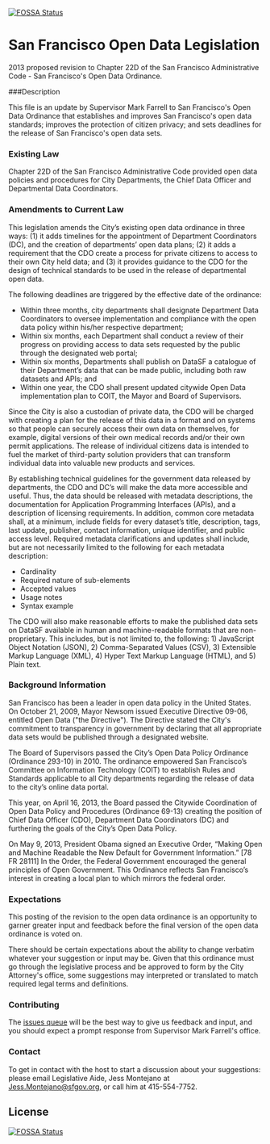[![FOSSA Status](https://app.fossa.io/api/projects/git%2Bgithub.com%2FHartmarken%2FSan-Francisco-Open-Data-Legislation.svg?type=shield)](https://app.fossa.io/projects/git%2Bgithub.com%2FHartmarken%2FSan-Francisco-Open-Data-Legislation?ref=badge_shield)

San Francisco Open Data Legislation
===================================
2013 proposed revision to Chapter 22D of the San Francisco Administrative Code - San Francisco's Open Data Ordinance. 

###Description

This file is an update by Supervisor Mark Farrell to San Francisco's Open Data Ordinance that establishes and improves San Francisco's open data standards; improves the protection of citizen privacy; and sets deadlines for the release of San Francisco's open data sets.  

### Existing Law

Chapter 22D of the San Francisco Administrative Code provided open data policies and procedures for City Departments, the Chief Data Officer and Departmental Data Coordinators. 

### Amendments to Current Law

This legislation amends the City’s existing open data ordinance in three ways: (1) it adds timelines for the appointment of Department Coordinators (DC), and the creation of departments’ open data plans; (2) it adds a requirement that the CDO create a process for private citizens to access to their own City held data; and (3) it provides guidance to the CDO for the design of technical standards to be used in the release of departmental open data. 

The following deadlines are triggered by the effective date of the ordinance:

- Within three months, city departments shall designate Department Data Coordinators to oversee implementation and compliance with the open data policy within his/her respective department;
- Within six months, each Department shall conduct a review of their progress on providing access to data sets requested by the public through the designated web portal;
- Within six months, Departments shall publish on DataSF a catalogue of their  Department’s data that can be made public, including both raw datasets and APIs; and
- Within one year, the CDO shall present updated citywide Open Data implementation plan to COIT, the Mayor and Board of Supervisors. 

Since the City is also a custodian of private data, the CDO will be charged with creating a plan for the release of this data in a format and on systems so that people can securely access their own data on themselves, for example, digital versions of their own medical records and/or their own permit applications.  The release of individual citizens data is intended to fuel the market of third-party solution providers that can transform individual data into valuable new products and services.

By establishing technical guidelines for the government data released by departments, the CDO and DC’s will make the data more accessible and useful.  Thus, the data should be released with metadata descriptions, the documentation for Application Programming Interfaces (APIs), and a description of licensing requirements.  In addition, common core metadata shall, at a minimum, include fields for every dataset’s title, description, tags, last update, publisher, contact information, unique identifier, and public access level.  Required metadata clarifications and updates shall include, but are not necessarily limited to the following for each metadata description:

- Cardinality
- Required nature of sub-elements
- Accepted values
- Usage notes
- Syntax example

The CDO will also make reasonable efforts to make the published data sets on DataSF available in human and machine-readable formats that are non-proprietary.  This includes, but is not limited to, the following: 1) JavaScript Object Notation (JSON), 2) Comma-Separated Values (CSV), 3) Extensible Markup Language (XML), 4) Hyper Text Markup Language (HTML), and  5) Plain text.

### Background Information

San Francisco has been a leader in open data policy in the United States.  On October 21, 2009, Mayor Newsom issued Executive Directive 09-06, entitled Open Data ("the Directive").  The Directive stated the City's commitment to transparency in government by declaring that all appropriate data sets would be published through a designated website.  

The Board of Supervisors passed the City’s Open Data Policy Ordinance (Ordinance 293-10) in 2010. The ordinance empowered San Francisco’s Committee on Information Technology (COIT) to establish Rules and Standards applicable to all City departments regarding the release of data to the city’s online data portal. 

This year, on April 16, 2013, the Board passed the Citywide Coordination of Open Data Policy and Procedures (Ordinance 69-13) creating the position of Chief Data Officer (CDO), Department Data Coordinators (DC) and furthering the goals of the City’s Open Data Policy. 

On May 9, 2013, President Obama signed an Executive Order, “Making Open and Machine Readable the New Default for Government Information.” [78 FR 28111]  In the Order, the Federal Government encouraged the general principles of Open Government.
This Ordinance reflects San Francisco’s interest in creating a local plan to which mirrors the federal order. 

### **Expectations**
This posting of the revision to the open data ordinance is an opportunity to garner greater input and feedback before the final version of the open data ordinance is voted on. 

There should be certain expectations about the ability to change verbatim whatever your suggestion or input may be. Given that this ordinance must go through the legislative process and be approved to form by the City Attorney's office, some suggestions may interpreted or translated to match required legal terms and definitions. 

### **Contributing**
The [issues queue](https://github.com/SupervisorMarkFarrell/San-Francisco-Open-Data-Legislation/issues) will be the best way to give us feedback and input, and you should expect a prompt response from Supervisor Mark Farrell's office. 

### **Contact**
To get in contact with the host to start a discussion about your suggestions: please email Legislative Aide, Jess Montejano at Jess.Montejano@sfgov.org, or call him at 415-554-7752.  











## License
[![FOSSA Status](https://app.fossa.io/api/projects/git%2Bgithub.com%2FHartmarken%2FSan-Francisco-Open-Data-Legislation.svg?type=large)](https://app.fossa.io/projects/git%2Bgithub.com%2FHartmarken%2FSan-Francisco-Open-Data-Legislation?ref=badge_large)
